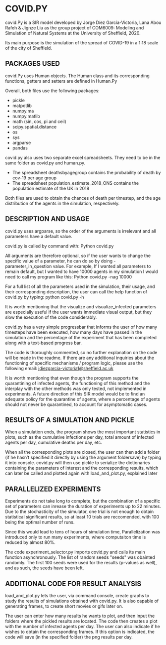 # COVID.PY

covid.Py is a SIR model developed by Jorge Díez García-Victoria, Lana Abou Rafeh & Jignze Liu as the group project of COM6009: Modeling and Simulation of Natural Systems at the University of Sheffield, 2020.

Its main purpose is the simulation of the spread of COVID-19 in a 1:18 scale of the city of Sheffield.

## PACKAGES USED

covid.Py uses Human objects. The Human class and its corresponding functions, getters and setters are defined in Human.Py

Overall, both files use the following packages:

- pickle
- matpotlib
- numpy.ma
- numpy.matlib
- math (sin, cos, pi and ceil)
- scipy.spatial.distance
- os
- sys
- argparse
- pandas


covid.py also uses two separate excel spreadsheets. They need to be in the same folder as covid.py and human.py.

- The spreadsheet deathsbyagegroup contains the probability of death by cov-19 per age group
- The spreadsheet population_estimate_2018_ONS contains the population estimate of the UK in 2018

Both files are used to obtain the chances of death per timestep, and the age distribution of the agents in the simulation, respectively.



## DESCRIPTION AND USAGE

covid.py uses argparse, so the order of the arguments is irrelevant and all parameters have a default value.

covid.py is called by command with: Python covid.py

All arguments are therefore optional, so if the user wants to change the specific value of a parameter, he can do so by doing -parameter_in_question value. For example, If I wanted all parameters to remain default, but I wanted to have 10000 agents in my simulation I would need to call my program like this: Python covid.py -nag 10000

For a full list of all the parameters used in the simulation, their usage, and their corresponding description, the user can call the help function of covid.py by typing: python covid.py -h

It is worth mentioning that the visualize and visualize_infected parameters are especially useful if the user wants immediate visual output, but they slow the execution of the code considerably.

covid.py has a very simple progressbar that informs the user of how many timesteps have been executed, how many days have passed in the simulation and the percentage of the experiment that has been completed along with a text-based progress bar.

The code is thoroughly commented, so no further explanation on the code will be made in the readme. If there are any additional inquiries about the functioning of specific mechanisms / program logic, please use the following email:  jdiezgarcia-victoria1@sheffield.ac.uk

It is worth mentioning that even though the program supports the quarantining of infected agents, the functioning of this method and the interplay with the other methods was only tested, not implemented in experiments. A future direction of this SIR model would be to find an adequate policy for the quarantine of agents, where a percentage of agents should not never be quarantined, to account for asymptomatic cases.


## RESULTS OF A SIMULATION AND PICKLE

When a simulation ends, the program shows the most important statistics in plots, such as the cumulative infections per day, total amount of infected agents per day, cumulative deaths per day, etc.

When all the corresponding plots are closed, the user can then add a folder (if he hasn’t specified it directly by using the argument foldersave) by typing it into console. covid.py will then use pickle to serialize the dictionaries containing the parameters of interest and the corresponding results, which can later be called and plotted again with load_and_plot.py, explained later


## PARALLELIZED EXPERIMENTS 

Experiments do not take long to complete, but the combination of a specific set of parameters can inrease the duration of experiments up to 22 minutes. Due to the stochasticity of the simulator, one trial is not enough to obtain statistical significant results, so at least 10 trials are reccomended, with 100 being the optimal number of runs. 

Since this would lead to tens of hours of simulation time, Parallelization was introduced only to run many experiments, where computaiton time is reduced by almost 80%. 

The code experiment_selector.py imports covid.py and calls its main function asynchronously. The list of random seeds "seeds" was obainted randomly. The first 100 seeds were used for the results (p-values as well), and as such, the seeds have been left. 

## ADDITIONAL CODE FOR RESULT ANALYSIS

load_and_plot.py lets the user, via command console, create graphs to study the results of simulations obtained with covid.py. It is also capable of generating frames, to create short movies or gifs later on. 

The user can enter how many results he wants to plot, and then input the folders where the pickled results are located. The code then creates a plot with the number of infected agents per day. The user can also indicate if he wishes to obtain the corresponding frames. If this option is indicated, the code will save (in the specified folder) the png results per day. 